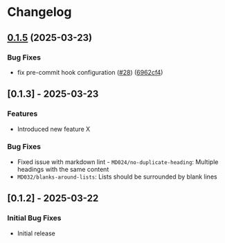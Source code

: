 # Changelog

## [0.1.5](https://github.com/SourceSpring/action-nexus-upload/compare/v0.1.4...v0.1.5) (2025-03-23)

### Bug Fixes

* fix pre-commit hook configuration ([#28](https://github.com/SourceSpring/action-nexus-upload/issues/28)) ([6962cf4](https://github.com/SourceSpring/action-nexus-upload/commit/6962cf496664987e51f6b7e122faad8fd53a859a))

## [0.1.3] - 2025-03-23

### Features

* Introduced new feature X

### Bug Fixes

* Fixed issue with markdown lint - `MD024/no-duplicate-heading`: Multiple headings with the same content
* `MD032/blanks-around-lists`: Lists should be surrounded by blank lines

## [0.1.2] - 2025-03-22

### Initial Bug Fixes

* Initial release
